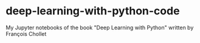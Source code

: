 # deep-learning-with-python-code
My Jupyter notebooks of the book "Deep Learning with Python" written by François Chollet
